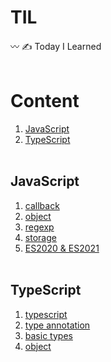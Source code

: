 # TIL
〰️ ✍️ Today I Learned
<br/><br/>

# Content
1. [JavaScript](#JavaScript)
2. [TypeScript](#TypeScript)
<br/><br/>

## JavaScript
1. [callback](./JavaScript/callback.md)
2. [object](./JavaScript/object.md)
3. [regexp](./JavaScript/regexp.md)
4. [storage](./JavaScript/storage.md)
5. [ES2020 & ES2021](./JavaScript/es2020-es2021.md)
<br/><br/>

## TypeScript
1. [typescript](./TypeScript/typescript.md)
2. [type annotation](./TypeScript/type-annotation.md)
3. [basic types](./TypeScript/basic-types.md)
4. [object](./TypeScript/object.md)
<br/><br/>
